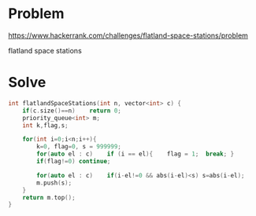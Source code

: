 # Problem
https://www.hackerrank.com/challenges/flatland-space-stations/problem

flatland space stations

# Solve
```c++
int flatlandSpaceStations(int n, vector<int> c) {
    if(c.size()==n)    return 0;
    priority_queue<int> m;
    int k,flag,s;

    for(int i=0;i<n;i++){
        k=0, flag=0, s = 999999;
        for(auto el : c)    if (i == el){    flag = 1;  break; }
        if(flag!=0) continue;

        for(auto el : c)    if(i-el!=0 && abs(i-el)<s) s=abs(i-el);
        m.push(s);
    }
    return m.top();
}
```
